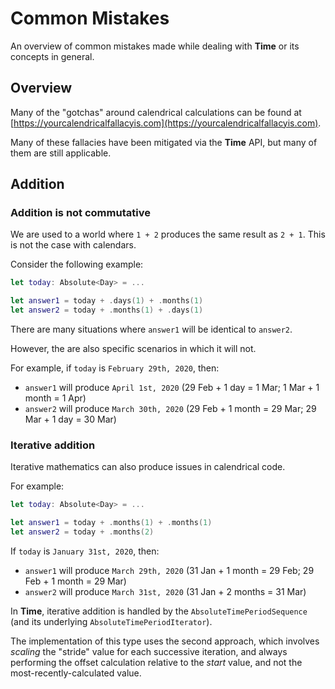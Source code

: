 # Common Mistakes

An overview of common mistakes made while dealing with **Time** or its concepts in general.

## Overview

Many of the "gotchas" around calendrical calculations can be found at [https://yourcalendricalfallacyis.com](https://yourcalendricalfallacyis.com).

Many of these fallacies have been mitigated via the **Time** API, but many of them are still applicable.

## Addition

### Addition is not commutative

We are used to a world where `1 + 2` produces the same result as `2 + 1`. This is not the case with calendars.

Consider the following example:

```swift
let today: Absolute<Day> = ...

let answer1 = today + .days(1) + .months(1)
let answer2 = today + .months(1) + .days(1)
```

There are many situations where `answer1` will be identical to `answer2`.

However, the are also specific scenarios in which it will not.

For example, if `today` is `February 29th, 2020`, then:
- `answer1` will produce `April 1st, 2020` (29 Feb + 1 day = 1 Mar; 1 Mar + 1 month = 1 Apr)
- `answer2` will produce `March 30th, 2020` (29 Feb + 1 month = 29 Mar; 29 Mar + 1 day = 30 Mar)

### Iterative addition

Iterative mathematics can also produce issues in calendrical code.

For example:

```swift
let today: Absolute<Day> = ...

let answer1 = today + .months(1) + .months(1)
let answer2 = today + .months(2)
```

If `today` is `January 31st, 2020`, then:
- `answer1` will produce `March 29th, 2020` (31 Jan + 1 month = 29 Feb; 29 Feb + 1 month = 29 Mar)
- `answer2` will produce `March 31st, 2020` (31 Jan + 2 months = 31 Mar)

In **Time**, iterative addition is handled by the ``AbsoluteTimePeriodSequence`` (and its underlying ``AbsoluteTimePeriodIterator``).

The implementation of this type uses the second approach,
which involves *scaling* the "stride" value for each successive iteration,
and always performing the offset calculation relative to the *start* value, and not the most-recently-calculated value.
